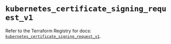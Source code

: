 # `kubernetes_certificate_signing_request_v1`

Refer to the Terraform Registry for docs: [`kubernetes_certificate_signing_request_v1`](https://registry.terraform.io/providers/hashicorp/kubernetes/2.34.0/docs/resources/certificate_signing_request_v1).
